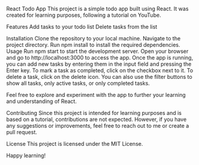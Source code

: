 
React Todo App
This project is a simple todo app built using React. It was created for learning purposes, following a tutorial on YouTube.

Features
Add tasks to your todo list
Delete tasks from the list

Installation
Clone the repository to your local machine.
Navigate to the project directory.
Run npm install to install the required dependencies.
Usage
Run npm start to start the development server.
Open your browser and go to http://localhost:3000 to access the app.
Once the app is running, you can add new tasks by entering them in the input field and pressing the Enter key. To mark a task as completed, click on the checkbox next to it. To delete a task, click on the delete icon. You can also use the filter buttons to show all tasks, only active tasks, or only completed tasks.

Feel free to explore and experiment with the app to further your learning and understanding of React.

Contributing
Since this project is intended for learning purposes and is based on a tutorial, contributions are not expected. However, if you have any suggestions or improvements, feel free to reach out to me or create a pull request.

License
This project is licensed under the MIT License.

Happy learning!
